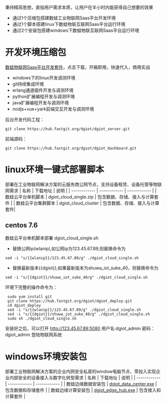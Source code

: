  秉持精简思想，直指用户需求本质，让用户在半小时内能获得自己想要的效果

 - 通过1个压缩包搭建数蛙工业物联网Saas平台开发环境
 - 通过1个脚本搭建linux下数蛙物联互联网Saas平台运行环境
 - 通过2个安装包搭建windows下数蛙物联互联网Saas平台运行环境

 
# 开发环境压缩包
   [ 数蛙物联网Saas平台开发套件](http://dgiot-1253666439.cos.ap-shanghai-fsi.myqcloud.com/dgiot/deploy/dgiot_develop_tools.zip)，点击下载，开箱即用，快速代入，商用实战
  - windows下的linux开发调测环境
  - git持续集成环境
  - erlang通道插件开发与调测环境
  - python扩展编程开发与调测环境
  - java扩展编程开发与调测环境
  - nodjs+vue+yark前端交互开发与调测环境

 
 后台开发代码工程：
 
 ```
 git clone https://hub.fastgit.org/dgiot/dgiot_server.git
 ```
 
 前端源码：
 ```
 git clone https://hub.fastgit.org/dgiot/dgiot_dashboard.git
 ```
  
# linux环境一键式部署脚本
部署在工业物联网解决方案的云服务商公网节点，支持设备租赁、设备托管等物联网需求
| 名称 | 下载地址 | 说明   |
| ------------ | ------------ | ------------ |
|  数蛙云平台单机脚本 |  dgiot_cloud_single.zip |  包含数据、存储、接入与计算套件 |
|  数蛙云平台集群脚本 |  dgiot_cloud_cluster |  包含数据、存储、接入与计算套件|

## centos 7.6 
 数蛙云平台单机脚本部署
 dgiot_cloud_single.sh
 + 替换公网ip(wlanip),如公网ip为123.45.67.89,则替换命令为
 ```
sed -i "s/{{wlanip}}/123.45.67.89/g" ./dgiot_cloud_single.sh
 ```
 + 替换最新版本{{dgiot}},如果最新版本为shuwa_iot_suke_40，则替换命令为
 
 ```
 sed -i "s/{{dgiot}}/shuwa_iot_suke_40/g" ./dgiot_cloud_single.sh
  ```

环境下完整的操作命令为：
```shell script
 sudo yum install git
 git clone https://hub.fastgit.org/dgiot/dgiot_deploy.git
 cd dgiot_deploy
 sed -i "s/{{wlanip}}/123.45.67.89/g" ./dgiot_cloud_single.sh
 sed -i "s/{{dgiot}}/shuwa_iot_suke_40/g" ./dgiot_cloud_single.sh
 sudo sh ./dgiot_cloud_single.sh
 ```
安装好之后，可以打开 http://123.45.67.89:5080 用户名:dgiot_admin  密码：dgiot_admin  登陆物联网系统

# windows环境安装包
部署工业物联网解决方案的企业内网安全私密的window电脑节点、零投入实现企业内部安全的设备接入与数字化转型需求
 | 名称 | 下载地址 | 说明   |
| ------------ | ------------ | ------------ |
|  数蛙边缘数据安装包 |  [dgiot_data_center.exe](http://dgiot-1253666439.cos.ap-shanghai-fsi.myqcloud.com/dgiot/deploy/dgiot_data_center.exe) |  包含数据和存储套件 |
|  数蛙边缘计算安装包 |  [dgiot_edge_hub.exe](http://dgiot-1253666439.cos.ap-shanghai-fsi.myqcloud.com/dgiot/deploy/dgiot_edge_hub.exe) |  包含接入和计算套件 |

